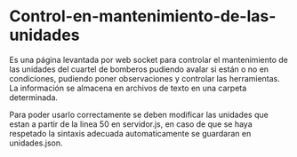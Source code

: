 # Control-en-mantenimiento-de-las-unidades
Es una página levantada por web socket para controlar el mantenimiento de las unidades del cuartel de bomberos pudiendo avalar si están o no en condiciones, pudiendo poner observaciones y controlar las herramientas. La información se almacena en archivos de texto en una carpeta determinada.

Para poder usarlo correctamente se deben modificar las unidades que estan a partir de la linea 50 en servidor.js, en caso de que se haya respetado la sintaxis adecuada automaticamente se guardaran en unidades.json.

